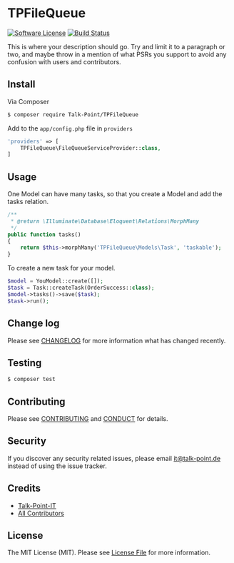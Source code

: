 # TPFileQueue

[![Software License][ico-license]](LICENSE.md)
[![Build Status](https://travis-ci.org/Talk-Point/tp-laravel-s3-queue-develop.svg?branch=master)](https://travis-ci.org/Talk-Point/tp-laravel-s3-queue-develop)

This is where your description should go. Try and limit it to a paragraph or two, and maybe throw in a mention of what
PSRs you support to avoid any confusion with users and contributors.

## Install

Via Composer

``` bash
$ composer require Talk-Point/TPFileQueue
```

Add to the `app/config.php` file in `providers`

```php
'providers' => [
    TPFileQueue\FileQueueServiceProvider::class,
]
```

## Usage

One Model can have many tasks, so that you create a Model and add the tasks relation.

``` php
/**
 * @return \Illuminate\Database\Eloquent\Relations\MorphMany
 */
public function tasks()
{
    return $this->morphMany('TPFileQueue\Models\Task', 'taskable');
}
```

To create a new task for your model.

```php
$model = YouModel::create([]);
$task = Task::createTask(OrderSuccess::class);
$model->tasks()->save($task);
$task->run();
```

## Change log

Please see [CHANGELOG](CHANGELOG.md) for more information what has changed recently.

## Testing

``` bash
$ composer test
```

## Contributing

Please see [CONTRIBUTING](CONTRIBUTING.md) and [CONDUCT](CONDUCT.md) for details.

## Security

If you discover any security related issues, please email it@talk-point.de instead of using the issue tracker.

## Credits

- [Talk-Point-IT][link-author]
- [All Contributors][link-contributors]

## License

The MIT License (MIT). Please see [License File](LICENSE.md) for more information.

[ico-version]: https://img.shields.io/packagist/v/Talk-Point/TPFileQueue.svg?style=flat-square
[ico-license]: https://img.shields.io/badge/license-MIT-brightgreen.svg?style=flat-square
[ico-travis]: https://img.shields.io/travis/Talk-Point/TPFileQueue/master.svg?style=flat-square
[ico-scrutinizer]: https://img.shields.io/scrutinizer/coverage/g/Talk-Point/TPFileQueue.svg?style=flat-square
[ico-code-quality]: https://img.shields.io/scrutinizer/g/Talk-Point/TPFileQueue.svg?style=flat-square
[ico-downloads]: https://img.shields.io/packagist/dt/Talk-Point/TPFileQueue.svg?style=flat-square

[link-packagist]: https://packagist.org/packages/Talk-Point/TPFileQueue
[link-travis]: https://travis-ci.org/Talk-Point/TPFileQueue
[link-scrutinizer]: https://scrutinizer-ci.com/g/Talk-Point/TPFileQueue/code-structure
[link-code-quality]: https://scrutinizer-ci.com/g/Talk-Point/TPFileQueue
[link-downloads]: https://packagist.org/packages/Talk-Point/TPFileQueue
[link-author]: https://github.com/Talk-Point
[link-contributors]: ../../contributors
